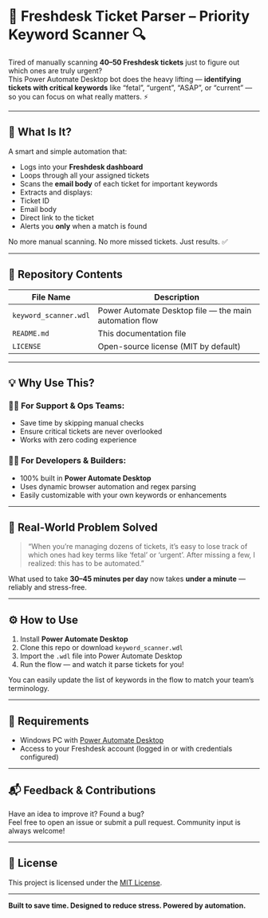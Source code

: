 # 🎯 Freshdesk Ticket Parser – Priority Keyword Scanner 🔍

Tired of manually scanning **40–50 Freshdesk tickets** just to figure out which ones are truly urgent?  
This Power Automate Desktop bot does the heavy lifting — **identifying tickets with critical keywords** like “fetal”, “urgent”, “ASAP”, or “current” — so you can focus on what really matters. ⚡

---

## 📌 What Is It?

A smart and simple automation that:
-  Logs into your **Freshdesk dashboard**
-  Loops through all your assigned tickets
-  Scans the **email body** of each ticket for important keywords
-  Extracts and displays:
  -  Ticket ID
  -  Email body
  -  Direct link to the ticket
-  Alerts you **only** when a match is found

No more manual scanning. No more missed tickets. Just results. ✅

---

## 📁 Repository Contents

| File Name              | Description                                            |
|------------------------|--------------------------------------------------------|
| `keyword_scanner.wdl`  | Power Automate Desktop file — the main automation flow |
| `README.md`            | This documentation file                                |
| `LICENSE`              | Open-source license (MIT by default)                   |

---

## 💡 Why Use This?

### 🧑‍💼 For Support & Ops Teams:
- Save time by skipping manual checks
- Ensure critical tickets are never overlooked
- Works with zero coding experience

### 👨‍💻 For Developers & Builders:
- 100% built in **Power Automate Desktop**
- Uses dynamic browser automation and regex parsing
- Easily customizable with your own keywords or enhancements

---

## 🧠 Real-World Problem Solved

> “When you’re managing dozens of tickets, it’s easy to lose track of which ones had key terms like ‘fetal’ or ‘urgent’. After missing a few, I realized: this has to be automated.”

What used to take **30–45 minutes per day** now takes **under a minute** — reliably and stress-free.

---

## ⚙️ How to Use

1. Install **Power Automate Desktop**
2. Clone this repo or download `keyword_scanner.wdl`
3. Import the `.wdl` file into Power Automate Desktop
4. Run the flow — and watch it parse tickets for you!

You can easily update the list of keywords in the flow to match your team’s terminology.

---

## 🧰 Requirements

- Windows PC with [Power Automate Desktop](https://learn.microsoft.com/en-us/power-automate/desktop-flows/install)
- Access to your Freshdesk account (logged in or with credentials configured)

---

## 📬 Feedback & Contributions

Have an idea to improve it? Found a bug?  
Feel free to open an issue or submit a pull request. Community input is always welcome!

---

## 📄 License

This project is licensed under the [MIT License](LICENSE).

---

**Built to save time. Designed to reduce stress. Powered by automation.**
